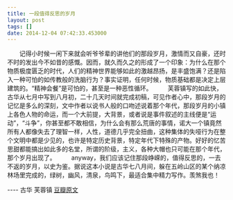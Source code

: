 ```yaml
---
title: 一段值得反思的岁月
layout: post
tags: []
date: 2014-12-04 07:42:33.453000
---
```

　　记得小时候一闲下来就会听爷爷辈的讲他们的那段岁月，激情而又自豪，还时不时的发出今不如昔的感慨。因而，就久而久之的形成了一个印象：为什么在那个物质极度匮乏的时代，人们的精神世界能够如此的激越昂扬，是丰盛饱满？还是陷入一种可怕的如传教般的洗脑行为？事实证明，任何时候，物质基础都是决定上层建筑的。“精神会餐”是可怕的，甚至是一种恶性循环。 
　　 芙蓉镇写的如此快，古华从七月中写到八月初，二十几天时间就完成初稿，可见作者心中，那段岁月的记忆是多么的深刻，文中作者以说书人般的口吻述说着那个年代，那段岁月的小镇上各色人物的命运，而一个大前提，大背景，或者说是事件叙述的主线便是“运动”，“斗争”，你甚至都不敢相信，为什么会有那么荒唐的事情，诺大一个镇竟然所有人都像失去了理智一样，人性，道德几乎完全扭曲，这种集体的失哑行为在整个文明中都是少见的，也许是特定历史背景，特定年代下特殊的产物。好好的忆苦思甜都能搞出如此多的名堂，所谓的阶级，主义，各种大帽也只可能在那个年代，那个岁月出现了。 
　　 anyway，我们应该记住那段峥嵘的，值得反思的，一去不返的岁月，以史为鉴。据说这本小说是古华七八月间，躲在五岭山区的某个纳凉林场里完成的，绿树，幽风，清泉，鸟鸣下，最适合集中精力写作。羡煞我也！

---- 古华 芙蓉镇
[豆瓣原文](http://book.douban.com/review/6629965/)
